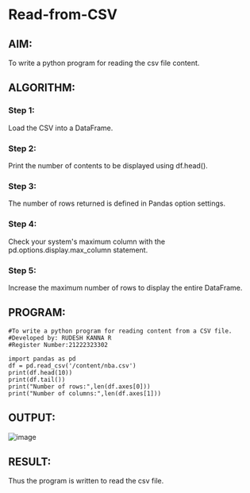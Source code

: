 # Read-from-CSV

## AIM:
To write a python program for reading the csv file content.
## ALGORITHM:
### Step 1:
Load the CSV into a DataFrame.
### Step 2:
Print the number of contents to be displayed using df.head().
### Step 3:
The number of rows returned is defined in Pandas option settings.
### Step 4:
Check your system's maximum column with the pd.options.display.max_column statement.
### Step 5:
Increase the maximum number of rows to display the entire DataFrame.

## PROGRAM:
  ```
#To write a python program for reading content from a CSV file.
#Developed by: RUDESH KANNA R
#Register Number:21222323302

import pandas as pd
df = pd.read_csv('/content/nba.csv')
print(df.head(10))
print(df.tail())
print("Number of rows:",len(df.axes[0]))
print("Number of columns:",len(df.axes[1]))
```

## OUTPUT:
![image](https://github.com/user-attachments/assets/33666f72-6b39-48e4-b4f7-70ddd24f6aea)


## RESULT:
Thus the program is written to read the csv file.
